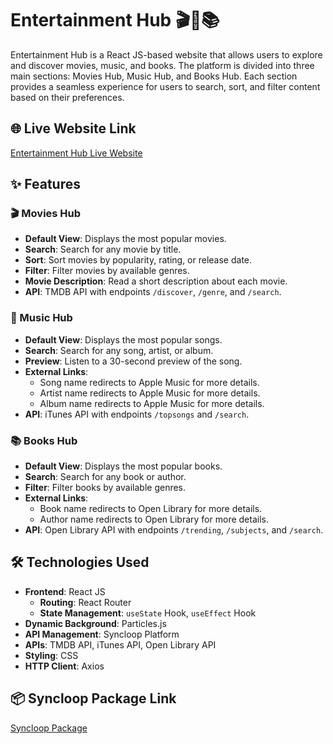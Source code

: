 # Entertainment Hub 🎬🎵📚

Entertainment Hub is a React JS-based website that allows users to explore and discover movies, music, and books. The platform is divided into three main sections: Movies Hub, Music Hub, and Books Hub. Each section provides a seamless experience for users to search, sort, and filter content based on their preferences.

## 🌐 Live Website Link

[Entertainment Hub Live Website](https://entertainment-hub1-dusky.vercel.app/)

## ✨ Features

### 🎬 Movies Hub
- **Default View**: Displays the most popular movies.
- **Search**: Search for any movie by title.
- **Sort**: Sort movies by popularity, rating, or release date.
- **Filter**: Filter movies by available genres.
- **Movie Description**: Read a short description about each movie.
- **API**: TMDB API with endpoints `/discover`, `/genre`, and `/search`.

### 🎵 Music Hub
- **Default View**: Displays the most popular songs.
- **Search**: Search for any song, artist, or album.
- **Preview**: Listen to a 30-second preview of the song.
- **External Links**: 
  - Song name redirects to Apple Music for more details.
  - Artist name redirects to Apple Music for more details.
  - Album name redirects to Apple Music for more details.
- **API**: iTunes API with endpoints `/topsongs` and `/search`.

### 📚 Books Hub
- **Default View**: Displays the most popular books.
- **Search**: Search for any book or author.
- **Filter**: Filter books by available genres.
- **External Links**:
  - Book name redirects to Open Library for more details.
  - Author name redirects to Open Library for more details.
- **API**: Open Library API with endpoints `/trending`, `/subjects`, and `/search`.

## 🛠️ Technologies Used

- **Frontend**: React JS
  - **Routing**: React Router
  - **State Management**: `useState` Hook, `useEffect` Hook
- **Dynamic Background**: Particles.js
- **API Management**: Syncloop Platform
- **APIs**: TMDB API, iTunes API, Open Library API
- **Styling**: CSS
- **HTTP Client**: Axios

## 📦 Syncloop Package Link

[Syncloop Package](https://github.com/AdityaPradhan7/EntertainmentHub1/blob/main/Syncloop%20Package.zip)
